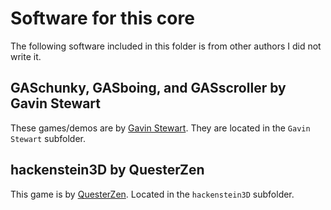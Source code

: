 # Software for this core

The following software included in this folder is from other authors I did not write it.

## GASchunky, GASboing, and GASscroller by Gavin Stewart

These games/demos are by [Gavin Stewart](https://github.com/gav-/Nand2Tetris-Games_and_Demos). They are located in the `Gavin Stewart` subfolder.

## hackenstein3D by QuesterZen

This game is by [QuesterZen](https://github.com/QuesterZen/hackenstein3D). Located in the `hackenstein3D` subfolder.


